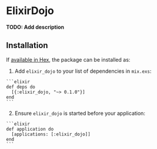 # ElixirDojo

**TODO: Add description**

## Installation

If [available in Hex](https://hex.pm/docs/publish), the package can be installed as:

  1. Add `elixir_dojo` to your list of dependencies in `mix.exs`:

    ```elixir
    def deps do
      [{:elixir_dojo, "~> 0.1.0"}]
    end
    ```

  2. Ensure `elixir_dojo` is started before your application:

    ```elixir
    def application do
      [applications: [:elixir_dojo]]
    end
    ```

